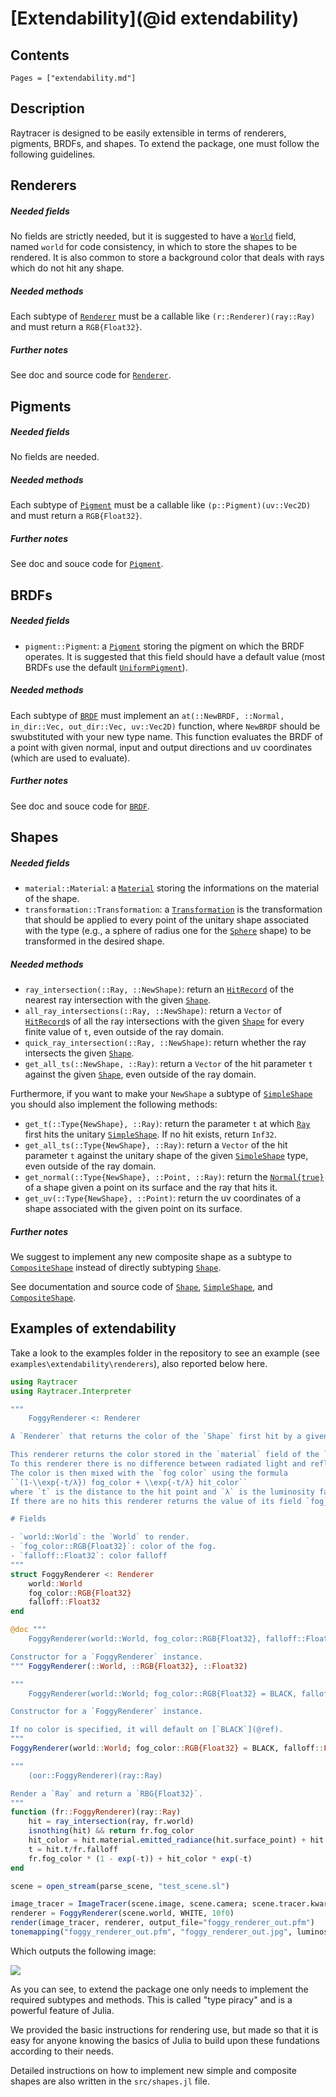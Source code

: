 # [Extendability](@id extendability)

## Contents

```@contents
Pages = ["extendability.md"]
```

## Description

Raytracer is designed to be easily extensible in terms of renderers, pigments, BRDFs, and shapes. To extend the package, one must follow the following guidelines.

## Renderers

##### Needed fields

No fields are strictly needed, but it is suggested to have a [`World`](@ref) field, named `world` for code consistency, in which to store the shapes to be rendered. It is also common to store a background color that deals with rays which do not hit any shape.

##### Needed methods

Each subtype of [`Renderer`](@ref) must be a callable like `(r::Renderer)(ray::Ray)` and must return a `RGB{Float32}`.

##### Further notes

See doc and source code for [`Renderer`](@ref).

## Pigments

##### Needed fields

No fields are needed.

##### Needed methods

Each subtype of [`Pigment`](@ref) must be a callable like `(p::Pigment)(uv::Vec2D)` and must return a `RGB{Float32}`.

##### Further notes

See doc and souce code for [`Pigment`](@ref).

## BRDFs

##### Needed fields

- `pigment::Pigment`: a [`Pigment`](@ref) storing the pigment on which the BRDF operates. It is suggested that this field should have a default value (most BRDFs use the default [`UniformPigment`](@ref)).

##### Needed methods

Each subtype of [`BRDF`](@ref) must implement an `at(::NewBRDF, ::Normal, in_dir::Vec, out_dir::Vec, uv::Vec2D)` function, where `NewBRDF` should be swubstituted with your new type name. This function evaluates the BRDF of a point with given normal, input and output directions and uv coordinates (which are used to evaluate).

##### Further notes

See doc and souce code for [`BRDF`](@ref).

## Shapes

##### Needed fields

- `material::Material`: a [`Material`](@ref) storing the informations on the material of the shape.
- `transformation::Transformation`: a [`Transformation`](@ref) is the transformation that should be applied to every point of the unitary shape associated with the type (e.g., a sphere of radius one for the [`Sphere`](@ref) shape) to be transformed in the desired shape.

##### Needed methods

- `ray_intersection(::Ray, ::NewShape)`: return an [`HitRecord`](@ref) of the nearest ray intersection with the given [`Shape`](@ref).
- `all_ray_intersections(::Ray, ::NewShape)`: return a `Vector` of [`HitRecord`](@ref)s of all the ray intersections with the given [`Shape`](@ref) for every finite value of `t`, even outside of the ray domain.
- `quick_ray_intersection(::Ray, ::NewShape)`: return whether the ray intersects the given [`Shape`](@ref).
- `get_all_ts(::NewShape, ::Ray)`: return a `Vector` of the hit parameter `t` against the given [`Shape`](@ref), even outside of the ray domain.

Furthermore, if you want to make your `NewShape` a subtype of [`SimpleShape`](@ref) you should also implement the following methods:

- `get_t(::Type{NewShape}, ::Ray)`: return the parameter `t` at which [`Ray`](@ref) first hits the unitary [`SimpleShape`](@ref). If no hit exists, return `Inf32`.
- `get_all_ts(::Type{NewShape}, ::Ray)`: return a `Vector` of the hit parameter `t` against the unitary shape of the given [`SimpleShape`](@ref) type, even outside of the ray domain.
- `get_normal(::Type{NewShape}, ::Point, ::Ray)`: return the [`Normal{true}`](@ref) of a shape given a point on its surface and the ray that hits it.
- `get_uv(::Type{NewShape}, ::Point)`: return the uv coordinates of a shape associated with the given point on its surface.

##### Further notes

We suggest to implement any new composite shape as a subtype to [`CompositeShape`](@ref) instead of directly subtyping [`Shape`](@ref).

See documentation and source code of [`Shape`](@ref), [`SimpleShape`](@ref), and [`CompositeShape`](@ref).

## Examples of extendability

Take a look to the examples folder in the repository to see an example (see `examples\extendability\renderers`), also reported below here.

```julia
using Raytracer
using Raytracer.Interpreter

"""
    FoggyRenderer <: Renderer

A `Renderer` that returns the color of the `Shape` first hit by a given `Ray` mixed with the fog_color depending on distance travelled.

This renderer returns the color stored in the `material` field of the `Shape` first hit by the given `Ray` at the hit point.
To this renderer there is no difference between radiated light and reflected color. There are no shades, diffusions or reflections.
The color is then mixed with the `fog color` using the formula
``(1-\\exp{-t/λ}) fog_color + \\exp{-t/λ} hit_color``
where `t` is the distance to the hit point and `λ` is the luminosity falloff.
If there are no hits this renderer returns the value of its field `fog_color`.

# Fields

- `world::World`: the `World` to render.
- `fog_color::RGB{Float32}`: color of the fog.
- `falloff::Float32`: color falloff
"""
struct FoggyRenderer <: Renderer
    world::World
    fog_color::RGB{Float32}
    falloff::Float32
end

@doc """
    FoggyRenderer(world::World, fog_color::RGB{Float32}, falloff::Float32)

Constructor for a `FoggyRenderer` instance.
""" FoggyRenderer(::World, ::RGB{Float32}, ::Float32)

"""
    FoggyRenderer(world::World; fog_color::RGB{Float32} = BLACK, falloff::Float32 = 1f0)

Constructor for a `FoggyRenderer` instance.

If no color is specified, it will default on [`BLACK`](@ref).
"""
FoggyRenderer(world::World; fog_color::RGB{Float32} = BLACK, falloff::Float32 = 1f0) = FlatRenderer(world, fog_color, falloff)

"""
    (oor::FoggyRenderer)(ray::Ray)

Render a `Ray` and return a `RBG{Float32}`.
"""
function (fr::FoggyRenderer)(ray::Ray)
    hit = ray_intersection(ray, fr.world)
    isnothing(hit) && return fr.fog_color
    hit_color = hit.material.emitted_radiance(hit.surface_point) + hit.material.brdf.pigment(hit.surface_point)
    t = hit.t/fr.falloff
    fr.fog_color * (1 - exp(-t)) + hit_color * exp(-t)
end

scene = open_stream(parse_scene, "test_scene.sl")

image_tracer = ImageTracer(scene.image, scene.camera; scene.tracer.kwargs...)
renderer = FoggyRenderer(scene.world, WHITE, 10f0)
render(image_tracer, renderer, output_file="foggy_renderer_out.pfm")
tonemapping("foggy_renderer_out.pfm", "foggy_renderer_out.jpg", luminosity = 0.5f0)
```

Which outputs the following image:

![](https://i.imgur.com/T3UmNOO.jpg)

As you can see, to extend the package one only needs to implement the required subtypes and methods. This is called "type piracy" and is a powerful feature of Julia.

We provided the basic instructions for rendering use, but made so that it is easy for anyone knowing the basics of Julia to build upon these fundations according to their needs.

Detailed instructions on how to implement new simple and composite shapes are also written in the `src/shapes.jl` file.

